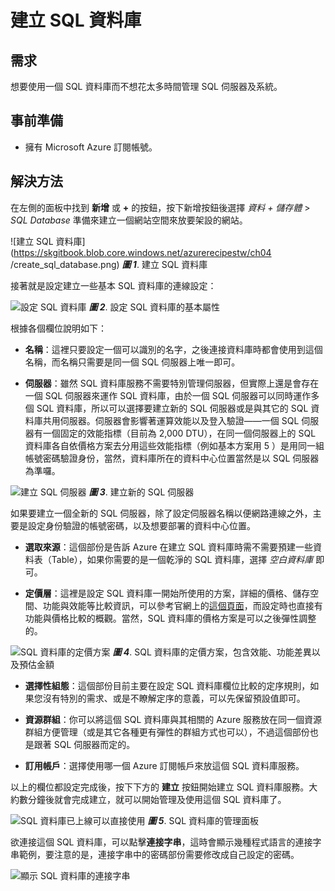 # 建立 SQL 資料庫

## 需求

想要使用一個 SQL 資料庫而不想花太多時間管理 SQL 伺服器及系統。

## 事前準備

  * 擁有 Microsoft Azure 訂閱帳號。

## 解決方法

在左側的面板中找到 **新增** 或 **+** 的按鈕，按下新增按鈕後選擇 _資料 + 儲存體_ > _SQL Database_ 準備來建立一個網站空間來放要架設的網站。

![建立 SQL 資料庫](https://skgitbook.blob.core.windows.net/azurerecipestw/ch04	/create_sql_database.png)
_**圖 1**_. 建立 SQL 資料庫

接著就是設定建立一些基本 SQL 資料庫的連線設定：

![設定 SQL 資料庫](https://skgitbook.blob.core.windows.net/azurerecipestw/ch04/config_sql_database.png)
_**圖 2**_. 設定 SQL 資料庫的基本屬性


根據各個欄位說明如下：

  * **名稱**：這裡只要設定一個可以識別的名字，之後連接資料庫時都會使用到這個名稱，而名稱只需要是同一個 SQL 伺服器上唯一即可。
  
  * **伺服器**：雖然 SQL 資料庫服務不需要特別管理伺服器，但實際上還是會存在一個 SQL 伺服器來運作 SQL 資料庫，由於一個 SQL 伺服器可以同時運作多個 SQL 資料庫，所以可以選擇要建立新的 SQL 伺服器或是與其它的 SQL 資料庫共用伺服器。伺服器會影響著運算效能以及登入驗證——一個 SQL 伺服器有一個固定的效能指標（目前為 2,000 DTU），在同一個伺服器上的 SQL 資料庫各自依價格方案去分用這些效能指標（例如基本方案用 5 ）是用同一組帳號密碼驗證身份，當然，資料庫所在的資料中心位置當然是以 SQL 伺服器為準囉。
  
  ![建立 SQL 伺服器](https://skgitbook.blob.core.windows.net/azurerecipestw/ch04/create_sql_server.png)
  _**圖 3**_. 建立新的 SQL 伺服器

  如果要建立一個全新的 SQL 伺服器，除了設定伺服器名稱以便網路連線之外，主要是設定身份驗證的帳號密碼，以及想要部署的資料中心位置。
  
  * **選取來源**：這個部份是告訴 Azure 在建立 SQL 資料庫時需不需要預建一些資料表（Table），如果你需要的是一個乾淨的 SQL 資料庫，選擇 _空白資料庫_ 即可。
  
  * **定價層**：這裡是設定 SQL 資料庫一開始所使用的方案，詳細的價格、儲存空間、功能與效能等比較資訊，可以參考官網上的[這個頁面](https://azure.microsoft.com/zh-tw/pricing/details/sql-database/)，而設定時也直接有功能與價格比較的概觀。當然，SQL 資料庫的價格方案是可以之後彈性調整的。
  
  ![SQL 資料庫的定價方案](https://skgitbook.blob.core.windows.net/azurerecipestw/ch04/set_sql_database_plan.png)
  _**圖 4**_. SQL 資料庫的定價方案，包含效能、功能差異以及預估金額

  * **選擇性組態**：這個部份目前主要在設定 SQL 資料庫欄位比較的定序規則，如果您沒有特別的需求、或是不瞭解定序的意義，可以先保留預設值即可。

  * **資源群組**：你可以將這個 SQL 資料庫與其相關的 Azure 服務放在同一個資源群組方便管理（或是其它各種更有彈性的群組方式也可以），不過這個部份也是跟著 SQL 伺服器而定的。

  * **訂用帳戶**：選擇使用哪一個 Azure 訂閱帳戶來放這個 SQL 資料庫服務。

以上的欄位都設定完成後，按下下方的 **建立** 按鈕開始建立 SQL 資料庫服務。大約數分鐘後就會完成建立，就可以開始管理及使用這個 SQL 資料庫了。

![SQL 資料庫已上線可以直接使用](https://skgitbook.blob.core.windows.net/azurerecipestw/ch04/sql_database_blade.png)
_**圖 5**_. SQL 資料庫的管理面板

欲連接這個 SQL 資料庫，可以點擊**連接字串**，這時會顯示幾種程式語言的連接字串範例，要注意的是，連接字串中的密碼部份需要修改成自己設定的密碼。

![顯示 SQL 資料庫的連接字串](https://skgitbook.blob.core.windows.net/azurerecipestw/ch04/show_sql_database_connection_string.png)
